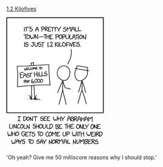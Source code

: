 [1.2 Kilofives](https://xkcd.com/2946)

![1.2 Kilofives](./random_comic.png)

'Oh yeah? Give me 50 milliscore reasons why I should stop.'

